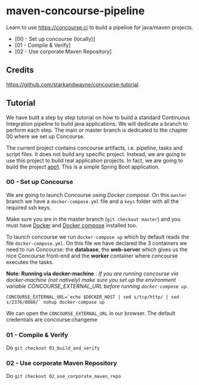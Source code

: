 # maven-concourse-pipeline

Learn to use https://concourse.ci to build a pipeline for java/maven projects.

* [00 - Set up concourse (locally)]
* [01 - Compile & Verify]
* [02 - Use corporate Maven Repository]

## Credits

https://github.com/starkandwayne/concourse-tutorial.


## Tutorial

We have built a step by step tutorial on how to build a standard Continuous Integration pipeline to build java applications.
We will dedicate a branch to perform each step. The main or master branch is dedicated to the chapter 00 where we set up Concourse.

The current project contains concourse artifacts, i.e. pipeline, tasks and script files. It does not build any specific project. Instead, we are going to use this project to build real application projects. In fact, we are going to build the project [app1](https://github.com/MarcialRosales/maven-concourse-pipeline-app1). This is a simple Spring Boot application.

### 00 - Set up Concourse

We are going to launch Concourse using *Docker compose*. On this `master` branch
 we have a `docker-compose.yml` file and a `keys` folder with all the required ssh keys.

Make sure you are in the master branch (`git checkout master`) and you must have [Docker](https://docs.docker.com/engine/installation/)
and [Docker compose](https://docs.docker.com/compose/install/) installed too.

To launch concourse we run `docker-compose up` which by default reads the file `docker-compose.yml`. On this file we have declared the 3 containers we need to run Concourse: the **database**, the **web-server** which gives us the nice Concourse front-end and the **worker** container where concourse executes the tasks.

**Note: Running via docker-machine** : *If you are running concourse via docker-machine (not natively) make sure you set up the environment variable CONCOURSE_EXTERNAL_URL before running `docker-compose up`*.

```
CONCOURSE_EXTERNAL_URL=`echo $DOCKER_HOST | sed s/tcp/http/ | sed s/2376/8080/` nohup docker-compose up
```
We can open the `CONCOURSE_EXTERNAL_URL` in our browser. The default credentials are concourse:changeme


### 01 - Compile & Verify

Do `git checkout 01_build_and_verify`

### 02 - Use corporate Maven Repository

Do `git checkout 02_use_corporate_maven_repo`
